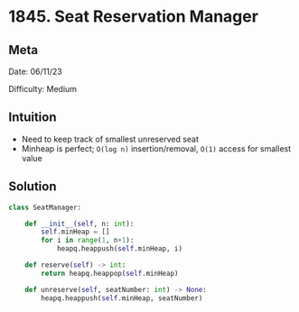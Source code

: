# 1845. Seat Reservation Manager

## Meta
Date: 06/11/23

Difficulty: Medium

## Intuition
- Need to keep track of smallest unreserved seat
- Minheap is perfect; `O(log n)` insertion/removal, `O(1)` access for smallest value

## Solution
```py
class SeatManager:

    def __init__(self, n: int):
        self.minHeap = []
        for i in range(1, n+1):
            heapq.heappush(self.minHeap, i)

    def reserve(self) -> int:
        return heapq.heappop(self.minHeap)

    def unreserve(self, seatNumber: int) -> None:
        heapq.heappush(self.minHeap, seatNumber)
```
